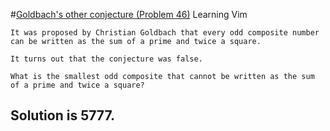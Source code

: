 #[Goldbach's other conjecture (Problem 46)](https://projecteuler.net/problem=46)
Learning Vim
```
It was proposed by Christian Goldbach that every odd composite number can be written as the sum of a prime and twice a square.

It turns out that the conjecture was false.

What is the smallest odd composite that cannot be written as the sum of a prime and twice a square?
```
Solution is 5777.
----
